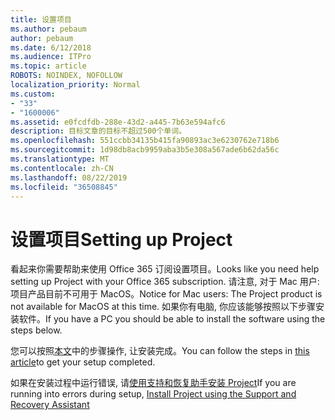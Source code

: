 ```yaml
---
title: 设置项目
ms.author: pebaum
author: pebaum
ms.date: 6/12/2018
ms.audience: ITPro
ms.topic: article
ROBOTS: NOINDEX, NOFOLLOW
localization_priority: Normal
ms.custom:
- "33"
- "1600006"
ms.assetid: e0fcdfdb-288e-43d2-a445-7b63e594afc6
description: 目标文章的目标不超过500个单词。
ms.openlocfilehash: 551ccbb34135b415fa90893ac3e6230762e718b6
ms.sourcegitcommit: 1d98db8acb9959aba3b5e308a567ade6b62da56c
ms.translationtype: MT
ms.contentlocale: zh-CN
ms.lasthandoff: 08/22/2019
ms.locfileid: "36508845"
---
```

# <a name="setting-up-project"></a><span data-ttu-id="c51c7-103">设置项目</span><span class="sxs-lookup"><span data-stu-id="c51c7-103">Setting up Project</span></span>

<span data-ttu-id="c51c7-104">看起来你需要帮助来使用 Office 365 订阅设置项目。</span><span class="sxs-lookup"><span data-stu-id="c51c7-104">Looks like you need help setting up Project with your Office 365 subscription.</span></span>
<span data-ttu-id="c51c7-105">请注意, 对于 Mac 用户: 项目产品目前不可用于 MacOS。</span><span class="sxs-lookup"><span data-stu-id="c51c7-105">Notice for Mac users: The Project product is not available for MacOS at this time.</span></span> <span data-ttu-id="c51c7-106">如果你有电脑, 你应该能够按照以下步骤安装软件。</span><span class="sxs-lookup"><span data-stu-id="c51c7-106">If you have a PC you should be able to install the software using the steps below.</span></span>
  
<span data-ttu-id="c51c7-107">您可以按照[本文](https://support.office.com/article/7059249b-d9fe-4d61-ab96-5c5bf435f281.aspx)中的步骤操作, 让安装完成。</span><span class="sxs-lookup"><span data-stu-id="c51c7-107">You can follow the steps in [this article](https://support.office.com/article/7059249b-d9fe-4d61-ab96-5c5bf435f281.aspx)to get your setup completed.</span></span>
  
<span data-ttu-id="c51c7-108">如果在安装过程中运行错误, 请[使用支持和恢复助手安装 Project](https://aka.ms/SaRA-ProjectSetupScenario)</span><span class="sxs-lookup"><span data-stu-id="c51c7-108">If you are running into errors during setup, [Install Project using the Support and Recovery Assistant](https://aka.ms/SaRA-ProjectSetupScenario)</span></span>
